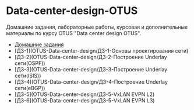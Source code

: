 # Data-center-design-OTUS
Домашние задания, лабораторные работы, курсовая и дополнительные материалы по курсу OTUS "Data center design OTUS".

 - [Домашние задания](OTUS-Data-center-design/)
 - [ДЗ-1](OTUS-Data-center-design/ДЗ-1-Основы проектирования сети)
 - [ДЗ-2](OTUS-Data-center-design/ДЗ-2-Построение Underlay сети(OSPF))
 - [ДЗ-3](OTUS-Data-center-design/ДЗ-3-Построение Underlay сети(ISIS))
 - [ДЗ-4](OTUS-Data-center-design/ДЗ-4-Построение Underlay сети(eBGP))
 - [ДЗ-5](OTUS-Data-center-design/ДЗ-5-VxLAN EVPN L2)
 - [ДЗ-6](OTUS-Data-center-design/ДЗ-5-VxLAN EVPN L3)